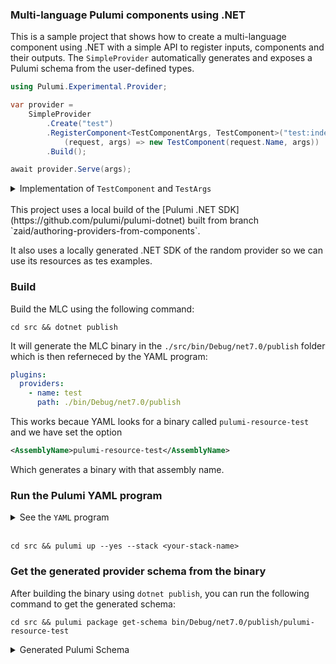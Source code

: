 ### Multi-language Pulumi components using .NET

This is a sample project that shows how to create a multi-language component using .NET with a simple API to register inputs, components and their outputs. The `SimpleProvider` automatically generates and exposes a Pulumi schema from the user-defined types.

```cs
using Pulumi.Experimental.Provider;

var provider = 
    SimpleProvider
        .Create("test")
        .RegisterComponent<TestComponentArgs, TestComponent>("test:index:Test", 
            (request, args) => new TestComponent(request.Name, args))
        .Build();

await provider.Serve(args);
```


<details>
<summary>Implementation of <code>TestComponent</code> and <code>TestArgs</code></summary>

```cs
using Pulumi;
using Pulumi.Random;

public class TestComponentArgs : ResourceArgs
{
    /// <summary>
    /// The length of the password to generate.
    /// </summary>
    [Input("passwordLength")]
    public int PasswordLength { get; set; }
}

/// <summary>
/// A component resource representing a test component.
/// </summary>
public class TestComponent : ComponentResource
{
    /// <summary>
    /// The generated password.
    /// </summary>
    [Output("passwordResult")]
    public Output<string> PasswordResult { get; private set; }
    public TestComponent(string name, TestComponentArgs args) 
        : base("test:index:Test", name, args)
    {
        var password = new RandomPassword($"{name}-database-password", new ()
        {
            Length = args.PasswordLength
        }, new CustomResourceOptions 
        {
            Parent = this
        });

        PasswordResult = password.Result;
        RegisterOutputs();
    }
}
```
</details>


</br >
This project uses a local build of the [Pulumi .NET SDK](https://github.com/pulumi/pulumi-dotnet) built from branch `zaid/authoring-providers-from-components`.

It also uses a locally generated .NET SDK of the random provider so we can use its resources as tes examples.

### Build

Build the MLC using the following command:
```
cd src && dotnet publish
```
It will generate the MLC binary in the `./src/bin/Debug/net7.0/publish` folder which is then referneced by the YAML program:
```yaml
plugins:
  providers:
    - name: test
      path: ./bin/Debug/net7.0/publish
```
This works becaue YAML looks for a binary called `pulumi-resource-test` and we have set the option 
```xml
<AssemblyName>pulumi-resource-test</AssemblyName>
```
Which generates a binary with that assembly name.

### Run the Pulumi YAML program

<details>
<summary>See the <code>YAML</code> program</summary>

```yaml
name: testingdotnetmlc
runtime: yaml

plugins:
  providers:
    - name: test
      path: ./bin/Debug/net7.0/publish

resources:
  testmlc:
    type: test:index:Test
    properties:
      passwordLength: 20

outputs:
  length: ${testmlc.passwordResult}
```
</details>

</br >

```
cd src && pulumi up --yes --stack <your-stack-name>
```

### Get the generated provider schema from the binary

After building the binary using `dotnet publish`, you can run the following command to get the generated schema:
```
cd src && pulumi package get-schema bin/Debug/net7.0/publish/pulumi-resource-test
```

<details>
<summary>Generated Pulumi Schema</summary>

```json
{
  "name": "test",
  "version": "0.1.0",
  "meta": {
    "moduleFormat": "(.*)"
  },
  "config": {},
  "provider": {
    "type": "object"
  },
  "resources": {
    "test:index:Test": {
      "description": "A component resource representing a test component.",
      "properties": {
        "passwordResult": {
          "type": "string",
          "description": "The generated password.",
          "language": {
            "csharp": {
              "name": "PasswordResult"
            }
          }
        }
      },
      "type": "object",
      "required": [
        "passwordResult"
      ],
      "inputProperties": {
        "passwordLength": {
          "type": "integer",
          "description": "The length of the password to generate.",
          "language": {
            "csharp": {
              "name": "PasswordLength"
            }
          }
        }
      },
      "requiredInputs": [
        "passwordLength"
      ],
      "isComponent": true
    }
  }
}
```
</details>